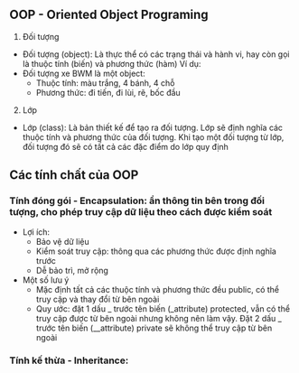 ## OOP - Oriented Object Programing
1. Đối tượng
- Đối tượng (object): Là thực thể có các trạng thái và hành vi, hay còn gọi là thuộc tính (biến) và phương thức (hàm)
Ví dụ:
- Đối tượng xe BWM là một object:
  + Thuộc tính: màu trắng, 4 bánh, 4 chỗ
  + Phương thức: đi tiến, đi lùi, rẽ, bốc đầu
2. Lớp
- Lớp (class): Là bản thiết kế để tạo ra đối tượng. Lớp sẽ định nghĩa các thuộc tính và phương thức của đối tượng. Khi tạo một đối tượng từ lớp, đối tượng đó sẽ có tất cả các đặc điểm do lớp quy định

## Các tính chất của OOP
### Tính đóng gói - Encapsulation: ẩn thông tin bên trong đối tượng, cho phép truy cập dữ liệu theo cách được kiểm soát
- Lợi ích: 
  + Bảo vệ dữ liệu
  + Kiểm soát truy cập: thông qua các phương thức được định nghĩa trước
  + Dễ bảo trì, mở rộng
- Một số lưu ý
  + Mặc định tất cả các thuộc tính và phương thức đều public, có thể truy cập và thay đổi từ bên ngoài
  + Quy ước: đặt 1 dấu _ trước tên biến (_attribute) protected, vẫn có thể truy cập được từ bên ngoài nhưng không nên làm vậy. Đặt 2 dấu _ trước tên biến (__attribute) private sẽ không thể truy cập từ bên ngoài

### Tính kế thừa - Inheritance: